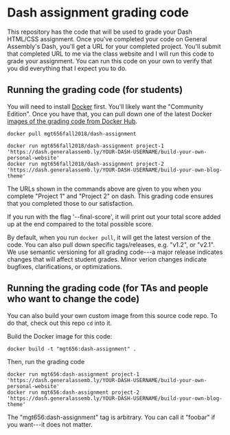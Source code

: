 # Dash assignment grading code

This repository has the code that will be used to grade your Dash
HTML/CSS assignment. Once you've completed your code on General
Assembly's Dash, you'll get a URL for your completed project.
You'll submit that completed URL to me via the class website
and I will run this code to grade your assignment. You can run
this code on your own to verify that you did everything that I
expect you to do.

## Running the grading code (for students)

You will need to install [Docker](https://store.docker.com/search?type=edition&offering=community) first. You'll likely
want the "Community Edition". Once you have that, you can pull down one of the
latest Docker [images of the grading code from Docker Hub](https://hub.docker.com/r/mgt656fall2018/dash-assignment/).

```
docker pull mgt656fall2018/dash-assignment
```

```
docker run mgt656fall2018/dash-assignment project-1 'https://dash.generalassemb.ly/YOUR-DASH-USERNAME/build-your-own-personal-website'
docker run mgt656fall2018/dash-assignment project-2 'https://dash.generalassemb.ly/YOUR-DASH-USERNAME/build-your-own-blog-theme'
```

The URLs shown in the commands above are given to you when you complete "Project 1" and
"Project 2" on dash. This grading code ensures that you completed those to our satisfaction.

If you run with the flag '--final-score', it will print out your total score added up at the end compaired to the total possible score.

By default, when you run `docker pull`, it will get the latest version of the code. You
can also pull down specific tags/releases, e.g. "v1.2", or "v2.1". We use semantic
versioning for all grading code---a major release indicates changes that will affect
student grades. Minor verion changes indicate bugfixes, clarifications, or optimizations.

## Running the grading code (for TAs and people who want to change the code)

You can also build your own custom image from this source code repo. To do that,
check out this repo `cd` into it.

Build the Docker image for this code:

```
docker build -t "mgt656:dash-assignment" .
```

Then, run the grading code

```
docker run mgt656:dash-assignment project-1 'https://dash.generalassemb.ly/YOUR-DASH-USERNAME/build-your-own-personal-website'
docker run mgt656:dash-assignment project-2 'https://dash.generalassemb.ly/YOUR-DASH-USERNAME/build-your-own-blog-theme'
```

The "mgt656:dash-assignment" tag is arbitrary. You can call it "foobar" if you want---it
does not matter.
